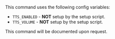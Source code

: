 This command uses the following config variables:

- `TTS_ENABLED` - **NOT** setup by the setup script.
- `TTS_VOLUME` - **NOT** setup by the setup script.

This command will be documented upon request.
